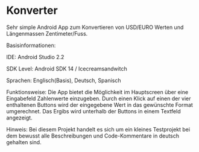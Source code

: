 # Konverter
Sehr simple Android App zum Konvertieren von USD/EURO Werten und Längenmassen Zentimeter/Fuss.

Basisinformationen:

IDE:        Android Studio 2.2

SDK Level:  Android SDK 14 / Icecreamsandwitch

Sprachen: Englisch(Basis), Deutsch, Spanisch

Funktionsweise:
Die App bietet die Möglichkeit im Hauptscreen über eine Eingabefeld Zahlenwerte einzugeben.
Durch einen Klick auf einen der vier enthaltenen Buttons wird der eingegebene Wert in das gewünschte Format umgerechnet.
Das Ergibs wird unterhalb der Buttons in einem Textfeld angezeigt.

Hinweis: Bei diesem Projekt handelt es sich um ein kleines Testprojekt bei dem bewusst alle Beschreibungen und Code-Kommentare in deutsch gehalten sind.


